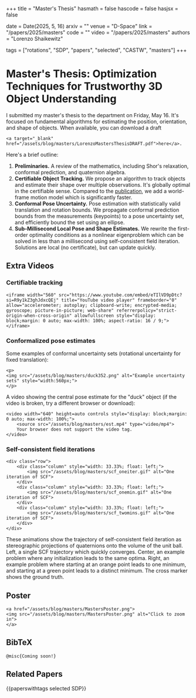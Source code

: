 +++
title = "Master's Thesis"
hasmath = false
hascode = false
hasjsx = false

date = Date(2025, 5, 16)
arxiv = ""
venue = "D-Space"
link = "/papers/2025/masters"
code = ""
video = "/papers/2025/masters"
authors = "Lorenzo Shaikewitz"

tags = ["rotations", "SDP", "papers", "selected", "CASTW", "masters"]
+++

# Master's Thesis: Optimization Techniques for Trustworthy 3D Object Understanding

I submitted my master's thesis to the department on Friday, May 16. It's focused on fundamental algorithms for estimating the position, orientation, and shape of objects. When available, you can download a draft 
~~~
<a target="_blank" href="/assets/blog/masters/LorenzoMastersThesisDRAFT.pdf">here</a>.
~~~
Here's a brief outline:

1. **Preliminaries.** A review of the mathematics, including Shor's relaxation, conformal prediction, and quaternion algebra.
1. **Certifiable Object Tracking.** We propose an algorithm to track objects and estimate their shape over multiple observations. It's globally optimal in the certifiable sense. Compared to the [publication](https://ieeexplore.ieee.org/document/10756720), we add a world-frame motion model which is significantly faster.
1. **Conformal Pose Uncertainty.** Pose estimation with statistically valid translation and rotation bounds. We propagate conformal prediction bounds from the measurements (keypoints) to a pose uncertainty set, and efficiently bound the set using an ellipse.
1. **Sub-Millisecond Local Pose and Shape Estimates.** We rewrite the first-order optimality conditions as a nonlinear eigenproblem which can be solved in less than a millisecond using self-consistent field iteration. Solutions are local (no certificate), but can update quickly.

## Extra Videos
### Certifiable tracking

~~~
<iframe width="560" src="https://www.youtube.com/embed/eTIlVD9pDtc?si=R9y1kZ3ghJdxcQEj" title="YouTube video player" frameborder="0" allow="accelerometer; autoplay; clipboard-write; encrypted-media; gyroscope; picture-in-picture; web-share" referrerpolicy="strict-origin-when-cross-origin" allowfullscreen style="display: block;margin: 0 auto; max-width: 100%; aspect-ratio: 16 / 9;"></iframe>
~~~

### Conformalized pose estimates
Some examples of conformal uncertainty sets (rotational uncertainty for fixed translation):

~~~
<p>
<img src="/assets/blog/masters/duck352.png" alt="Example uncertainty sets" style="width:560px;">
</p>
~~~

A video showing the central pose estimate for the "duck" object (if the video is broken, try a different browser or download):

~~~
<video width="640" height=auto controls style="display: block;margin: 0 auto; max-width: 100%;">
    <source src="/assets/blog/masters/est.mp4" type="video/mp4">
    Your browser does not support the video tag.
</video>
~~~

### Self-consistent field iterations
~~~
<div class="row">
    <div class="column" style="width: 33.33%; float: left;">
        <img src="/assets/blog/masters/scf_oneiter.gif" alt="One iteration of SCF">
    </div>
    <div class="column" style="width: 33.33%; float: left;">
        <img src="/assets/blog/masters/scf_onemin.gif" alt="One iteration of SCF">
    </div>
    <div class="column" style="width: 33.33%; float: left;">
        <img src="/assets/blog/masters/scf_twomins.gif" alt="One iteration of SCF">
    </div>
</div> 
~~~
These animations show the trajectory of self-consistent field iteration as stereographic projections of quaternions onto the volume of the unit ball. Left, a single SCF trajectory which quickly converges. Center, an example problem where any initialization leads to the same optima. Right, an example problem where starting at an orange point leads to one minimum, and starting at a green point leads to a distinct minimum. The cross marker shows the ground truth.

## Poster
~~~
<a href="/assets/blog/masters/MastersPoster.png">
<img src="/assets/blog/masters/MastersPoster.png" alt="Click to zoom in">
</a>
~~~


## BibTeX
```plaintext
@misc{Coming soon!}
```

## Related Papers
{{paperswithtags selected SDP}}
